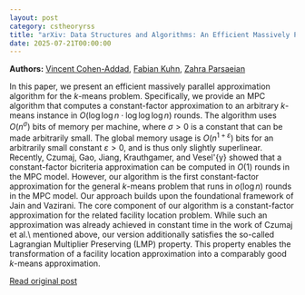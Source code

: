 ```yaml
---
layout: post
category: cstheoryrss
title: "arXiv: Data Structures and Algorithms: An Efficient Massively Parallel Constant-Factor Approximation Algorithm"
date: 2025-07-21T00:00:00
---
```


**Authors:** [Vincent Cohen-Addad](https://dblp.uni-trier.de/search?q=Vincent+Cohen-Addad), [Fabian Kuhn](https://dblp.uni-trier.de/search?q=Fabian+Kuhn), [Zahra Parsaeian](https://dblp.uni-trier.de/search?q=Zahra+Parsaeian)

In this paper, we present an efficient massively parallel approximation
algorithm for the $k$-means problem. Specifically, we provide an MPC algorithm
that computes a constant-factor approximation to an arbitrary $k$-means
instance in $O(\log\log n \cdot \log\log\log n)$ rounds. The algorithm uses
$O(n^\sigma)$ bits of memory per machine, where $\sigma > 0$ is a constant that
can be made arbitrarily small. The global memory usage is
$O(n^{1+\varepsilon})$ bits for an arbitrarily small constant $\varepsilon >
0$, and is thus only slightly superlinear. Recently, Czumaj, Gao, Jiang,
Krauthgamer, and Vesel\'{y} showed that a constant-factor bicriteria
approximation can be computed in $O(1)$ rounds in the MPC model. However, our
algorithm is the first constant-factor approximation for the general $k$-means
problem that runs in $o(\log n)$ rounds in the MPC model.
Our approach builds upon the foundational framework of Jain and Vazirani. The
core component of our algorithm is a constant-factor approximation for the
related facility location problem. While such an approximation was already
achieved in constant time in the work of Czumaj et al.\ mentioned above, our
version additionally satisfies the so-called Lagrangian Multiplier Preserving
(LMP) property. This property enables the transformation of a facility location
approximation into a comparably good $k$-means approximation.

[Read original post](http://arxiv.org/abs/2507.14089v1)
